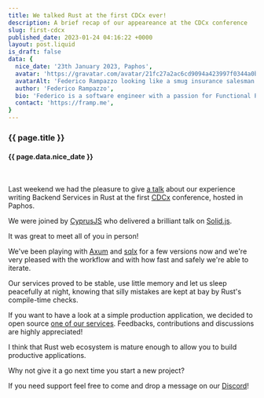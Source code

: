```yaml
---
title: We talked Rust at the first CDCx ever!
description: A brief recap of our appeareance at the CDCx conference
slug: first-cdcx
published_date: 2023-01-24 04:16:22 +0000
layout: post.liquid
is_draft: false
data: {
  nice_date: '23th January 2023, Paphos',
  avatar: 'https://gravatar.com/avatar/21fc27a2ac6cd9094a423997f0344a0b?s=256',
  avatarAlt: 'Federico Rampazzo looking like a smug insurance salesman',
  author: 'Federico Rampazzo',
  bio: 'Federico is a software engineer with a passion for Functional Programming, Category Theory and Strongly Typed languages.',
  contact: 'https://framp.me',
}
---
```


<hgroup>

### {{ page.title }}

#### {{ page.data.nice_date }}

</hgroup>

&nbsp;

Last weekend we had the pleasure to give [a talk](https://cyprusrust.github.io/rust-backend-slides/presenter/1) about our experience writing Backend Services in Rust at the first [CDCx](https://cdc.cy) conference, hosted in Paphos.

We were joined by [CyprusJS](https://cyprusjs.org/) who delivered a brilliant talk on [Solid.js](https://solidjs.com/).

It was great to meet all of you in person!

We've been playing with [Axum](https://github.com/tokio-rs/axum/) and [sqlx](https://github.com/launchbadge/sqlx) for a few versions now and we're very pleased with the workflow and with how fast and safely we're able to iterate.

Our services proved to be stable, use little memory and let us sleep peacefully at night, knowing that silly mistakes are kept at bay by Rust's compile-time checks.

If you want to have a look at a simple production application, we decided to open source [one of our services](https://github.com/apiplant/anonpaste-backend). Feedbacks, contributions and discussions are highly appreciated!

I think that Rust web ecosystem is mature enough to allow you to build productive applications.

Why not give it a go next time you start a new project?

If you need support feel free to come and drop a message on our [Discord](https://discord.gg/3xKSyZM4mB)!